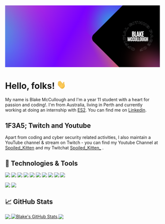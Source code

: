 
<!-- logoColor=fbfbfb&color=9200ff  -->
  ![Header](https://raw.githubusercontent.com/Blake-McCullough/Blake-McCullough/master/readme_header.png "Header")




  # Hello, folks! <img src="https://raw.githubusercontent.com/Blake-McCullough/Blake-McCullough/master/wave.gif" width="30px">

  My name is Blake McCullough and I'm a year 11 student with a heart for passion and coding!. I'm from Australia, living in Perth and currently working at doing an internship with [ES2](https://www.es2.com.au/). You can find me on [Linkedin](https://www.linkedin.com/in/blake-mccullough-0bb6a1203/).

  ## 1F3A5; Twitch and Youtube 

  Apart from coding and cyber security related activities, I also maintain a YouTube channel & stream on Twitch - you can find my Youtube Channel at [Spoiled_Kitten](https://www.youtube.com/channel/UCZrmvg_DI9PfssyOWlFJ5qQ) and my Twitchat [Spoiled_Kitten_](https://www.twitch.tv/spoiled_kitten_/) .

  ## 🔧 Technologies & Tools
  ![](https://img.shields.io/badge/OS-Linux-informational?style=flat&logo=linux&logoColor=fbfbfb&color=9200ff)
  ![](https://img.shields.io/badge/Editor-Wordpress-informational?style=flat&logo=WordPress&logoColor=fbfbfb&color=9200ff)
  ![](https://img.shields.io/badge/Editor-Visual_Studio-informational?style=flat&logo=visual-studio-code&logoColor=fbfbfb&color=9200ff)
  ![](https://img.shields.io/badge/Editor-Visual_Studio_Code-informational?style=flat&logo=visual-studio&logoColor=fbfbfb&color=9200ff)
  ![](https://img.shields.io/badge/Shell-Bash-informational?style=flat&logo=gnu-bash&logoColor=fbfbfb&color=9200ff)
  ![](https://img.shields.io/badge/Code-Python-informational?style=flat&logo=python&logoColor=fbfbfb&color=9200ff)
  ![](https://img.shields.io/badge/Code-JavaScript-informational?style=flat&logo=javascript&logoColor=fbfbfb&color=9200ff)
  ![](https://img.shields.io/badge/Code-C_Sharp-informational?style=flat&logo=c-sharp&logoColor=fbfbfb&color=9200ff)
  ![](https://img.shields.io/badge/Code-Latex-informational?style=flat&logo=latex&logoColor=fbfbfb&color=9200ff)
  ![](https://img.shields.io/badge/Code-Godot-informational?style=flat&logo=godot-engine&logoColor=fbfbfb&color=9200ff)

  

  ![](https://img.shields.io/badge/Code-C%2B%2B-informational?style=flat&logo=c%2B%2B&logoColor=fbfbfb&color=9200ff)
  ![](https://img.shields.io/badge/Code-HTML_5-informational?style=flat&logo=html5&logoColor=fbfbfb&color=9200ff) 

  ## &#x1f4c8; GitHub Stats

  <a href="https://github.com/Blake-McCullough/Blake-McCullough">
    <img align="center" src="https://github-readme-stats.vercel.app/api/top-langs/?username=Blake-McCullough&hide=java,html,tex&title_color=fbfbfb&text_color=fbfbfb&icon_color=9200ff&bg_color=1d1f21&langs_count=3" />
  </a>
  <a href="https://github.com/Blake-McCullough/Blake-McCullough">
    <img align="center" src="https://github-readme-stats.vercel.app/api?username=Blake-McCullough&show_icons=true&line_height=27&count_private=true&title_color=fbfbfb&text_color=fbfbfb&icon_color=9200ff&bg_color=1d1f21" alt="Blake's GitHub Stats" />
  </a>

  <!--<a href="https://github.com/MartinHeinz/python-project-blueprint">
    <img align="center" src="https://github-readme-stats.vercel.app/api/pin/?username=Blake-McCullough&repo=python-project-blueprint&title_color=ffffff&text_color=c9cacc&icon_color=2bbc8a&bg_color=1d1f21" />
  </a>
   -->

  <a href="https://github.com/Blake-McCullough/Latex-Monthly-Security-Dashboard-Generator">
    <img align="center" src="https://github-readme-stats.vercel.app/api/pin/?username=Blake-McCullough&repo=Latex-Monthly-Security-Dashboard-Generator&title_color=fbfbfb&text_color=fbfbfb&icon_color=9200ff&&bg_color=1d1f21" />
  </a>   



